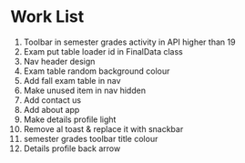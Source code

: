 # Work List #

1. Toolbar in semester grades activity in API higher than 19
2. Exam put table loader id in FinalData class
3. Nav header design
4. Exam table random background colour 
5. Add fall exam table in nav
6. Make unused item in nav hidden
7. Add contact us
8. Add about app
9. Make details profile light
10. Remove al toast & replace it with snackbar
11. semester grades toolbar title colour
12. Details profile back arrow